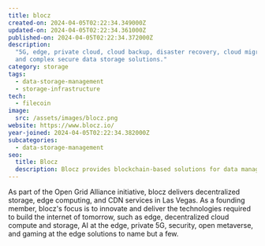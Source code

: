 ```yaml
---
title: blocz
created-on: 2024-04-05T02:22:34.349000Z
updated-on: 2024-04-05T02:22:34.361000Z
published-on: 2024-04-05T02:22:34.372000Z
description:
  "5G, edge, private cloud, cloud backup, disaster recovery, cloud migrations,
  and complex secure data storage solutions."
category: storage
tags:
  - data-storage-management
  - storage-infrastructure
tech:
  - filecoin
image:
  src: /assets/images/blocz.png
website: https://www.blocz.io/
year-joined: 2024-04-05T02:22:34.382000Z
subcategories:
  - data-storage-management
seo:
  title: Blocz
  description: Blocz provides blockchain-based solutions for data management.
---
```


As part of the Open Grid Alliance initiative, blocz delivers decentralized storage, edge computing, and CDN services in Las Vegas. As a founding member, blocz's focus is to innovate and deliver the technologies required to build the internet of tomorrow, such as edge, decentralized cloud compute and storage, AI at the edge, private 5G, security, open metaverse, and gaming at the edge solutions to name but a few.
